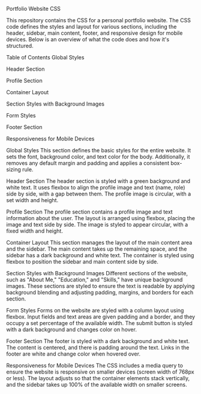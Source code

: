 Portfolio Website CSS

This repository contains the CSS for a personal portfolio website. The CSS code defines the styles and layout for various sections, including the header, sidebar, main content, footer, and responsive design for mobile devices. Below is an overview of what the code does and how it's structured.

Table of Contents
Global Styles

Header Section

Profile Section

Container Layout

Section Styles with Background Images

Form Styles

Footer Section

Responsiveness for Mobile Devices

Global Styles
This section defines the basic styles for the entire website. It sets the font, background color, and text color for the body. Additionally, it removes any default margin and padding and applies a consistent box-sizing rule.

Header Section
The header section is styled with a green background and white text. It uses flexbox to align the profile image and text (name, role) side by side, with a gap between them. The profile image is circular, with a set width and height.

Profile Section
The profile section contains a profile image and text information about the user. The layout is arranged using flexbox, placing the image and text side by side. The image is styled to appear circular, with a fixed width and height.

Container Layout
This section manages the layout of the main content area and the sidebar. The main content takes up the remaining space, and the sidebar has a dark background and white text. The container is styled using flexbox to position the sidebar and main content side by side.

Section Styles with Background Images
Different sections of the website, such as "About Me," "Education," and "Skills," have unique background images. These sections are styled to ensure the text is readable by applying background blending and adjusting padding, margins, and borders for each section.

Form Styles
Forms on the website are styled with a column layout using flexbox. Input fields and text areas are given padding and a border, and they occupy a set percentage of the available width. The submit button is styled with a dark background and changes color on hover.

Footer Section
The footer is styled with a dark background and white text. The content is centered, and there is padding around the text. Links in the footer are white and change color when hovered over.

Responsiveness for Mobile Devices
The CSS includes a media query to ensure the website is responsive on smaller devices (screen width of 768px or less). The layout adjusts so that the container elements stack vertically, and the sidebar takes up 100% of the available width on smaller screens.

